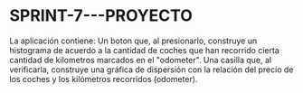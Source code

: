 # SPRINT-7---PROYECTO
La aplicación contiene:
Un boton que, al presionarlo, construye un histograma de acuerdo a la cantidad de coches que han recorrido cierta cantidad de kilometros marcados en el "odometer".
Una casilla que, al verificarla, construye una gráfica de dispersión con la relación del precio de los coches y los kilómetros recorridos (odometer).
